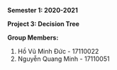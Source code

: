 **Semester 1: 2020-2021**

**Project 3: Decision Tree**

**Group Members:**

  1. Hồ Vũ Minh Đức - 17110022 
  2. Nguyễn Quang Minh - 17110051
